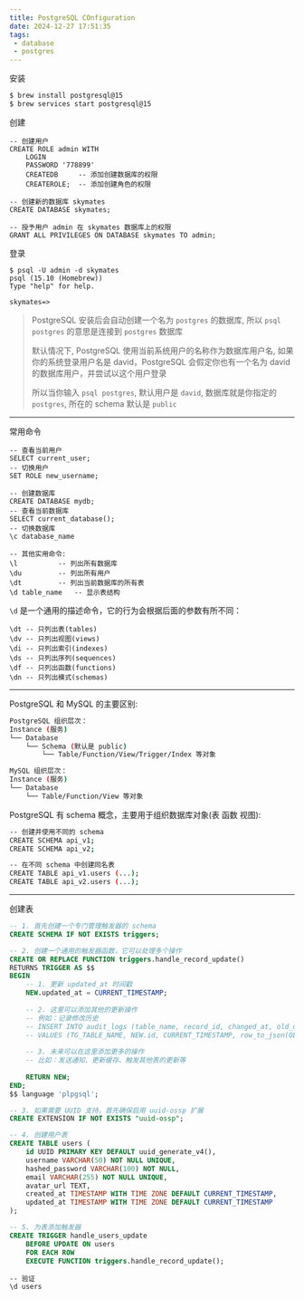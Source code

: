 ```yaml
---
title: PostgreSQL COnfiguration
date: 2024-12-27 17:51:35
tags:
 - database
 - postgres
---
```


安装

```bash
$ brew install postgresql@15
$ brew services start postgresql@15
```

创建

```postgresql
-- 创建用户
CREATE ROLE admin WITH 
    LOGIN 
    PASSWORD '778899' 
    CREATEDB     -- 添加创建数据库的权限
    CREATEROLE;  -- 添加创建角色的权限

-- 创建新的数据库 skymates
CREATE DATABASE skymates;

-- 授予用户 admin 在 skymates 数据库上的权限
GRANT ALL PRIVILEGES ON DATABASE skymates TO admin;
```

登录

```postgresql
$ psql -U admin -d skymates
psql (15.10 (Homebrew))
Type "help" for help.

skymates=>
```

> PostgreSQL 安装后会自动创建一个名为 `postgres` 的数据库, 所以 `psql postgres` 的意思是连接到 `postgres` 数据库 
>
> 默认情况下, PostgreSQL 使用当前系统用户的名称作为数据库用户名, 如果你的系统登录用户名是 david，PostgreSQL 会假定你也有一个名为 david 的数据库用户，并尝试以这个用户登录
>
> 所以当你输入 `psql postgres`, 默认用户是 `david`, 数据库就是你指定的  `postgres`, 所在的 schema 默认是 `public`

-----

常用命令

```postgresql
-- 查看当前用户
SELECT current_user;
-- 切换用户
SET ROLE new_username;

-- 创建数据库
CREATE DATABASE mydb;
-- 查看当前数据库
SELECT current_database();
-- 切换数据库
\c database_name

-- 其他实用命令:
\l          -- 列出所有数据库
\du         -- 列出所有用户
\dt         -- 列出当前数据库的所有表
\d table_name   -- 显示表结构

```

`\d` 是一个通用的描述命令，它的行为会根据后面的参数有所不同：

```postgresql
\dt -- 只列出表(tables)
\dv -- 只列出视图(views)
\di -- 只列出索引(indexes)
\ds -- 只列出序列(sequences)
\df -- 只列出函数(functions)
\dn -- 只列出模式(schemas)
```

--------

PostgreSQL 和 MySQL 的主要区别:

```bash
PostgreSQL 组织层次：
Instance (服务)
└── Database
    └── Schema (默认是 public)
        └── Table/Function/View/Trigger/Index 等对象

MySQL 组织层次：
Instance (服务)
└── Database
    └── Table/Function/View 等对象
```

PostgreSQL 有 schema 概念，主要用于组织数据库对象(表 函数 视图):

```bash
-- 创建并使用不同的 schema
CREATE SCHEMA api_v1;
CREATE SCHEMA api_v2;

-- 在不同 schema 中创建同名表
CREATE TABLE api_v1.users (...);
CREATE TABLE api_v2.users (...);
```

-----------

创建表

```sql
-- 1. 首先创建一个专门管理触发器的 schema
CREATE SCHEMA IF NOT EXISTS triggers;

-- 2. 创建一个通用的触发器函数，它可以处理多个操作
CREATE OR REPLACE FUNCTION triggers.handle_record_update()
RETURNS TRIGGER AS $$
BEGIN
    -- 1. 更新 updated_at 时间戳
    NEW.updated_at = CURRENT_TIMESTAMP;
    
    -- 2. 这里可以添加其他的更新操作
    -- 例如：记录修改历史
    -- INSERT INTO audit_logs (table_name, record_id, changed_at, old_data, new_data)
    -- VALUES (TG_TABLE_NAME, NEW.id, CURRENT_TIMESTAMP, row_to_json(OLD), row_to_json(NEW));
    
    -- 3. 未来可以在这里添加更多的操作
    -- 比如：发送通知、更新缓存、触发其他表的更新等
    
    RETURN NEW;
END;
$$ language 'plpgsql';

-- 3. 如果需要 UUID 支持，首先确保启用 uuid-ossp 扩展
CREATE EXTENSION IF NOT EXISTS "uuid-ossp";

-- 4. 创建用户表
CREATE TABLE users (
    id UUID PRIMARY KEY DEFAULT uuid_generate_v4(),
    username VARCHAR(50) NOT NULL UNIQUE,
    hashed_password VARCHAR(100) NOT NULL,
    email VARCHAR(255) NOT NULL UNIQUE,
    avatar_url TEXT,
    created_at TIMESTAMP WITH TIME ZONE DEFAULT CURRENT_TIMESTAMP,
    updated_at TIMESTAMP WITH TIME ZONE DEFAULT CURRENT_TIMESTAMP
);

-- 5. 为表添加触发器
CREATE TRIGGER handle_users_update
    BEFORE UPDATE ON users
    FOR EACH ROW
    EXECUTE FUNCTION triggers.handle_record_update();
```

```postgresql
-- 验证
\d users
```

